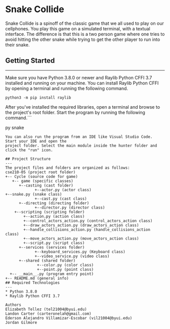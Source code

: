 # Snake Collide 
Snake Collide is a spinoff of the classic game that we all used to play on our cellphones. You play this game on a simulated terminal, with a textual interface. The difference is that this is a two person game where one tries to avoid hitting the other snake while trying to get the other player to run into their snake.

## Getting Started
---
Make sure you have Python 3.8.0 or newer and Raylib Python CFFI 3.7 installed and running on your machine. You can install Raylib Python CFFI by opening a terminal and running the following command.
```
python3 -m pip install raylib
```
After you've installed the required libraries, open a terminal and browse to the project's root folder. Start the program by running the following command.```

py snake 
```
You can also run the program from an IDE like Visual Studio Code. Start your IDE and open the 
project folder. Select the main module inside the hunter folder and click the "run" icon.

## Project Structure
---
The project files and folders are organized as follows:
cse210-05 (project root folder)
+-- Cycle (source code for game) 
   +-- game (specific classes)
      +--casting (cast folder)
             +--actor.py (actor class)
+--snake.py (snake class)
             +--cast.py (cast class)
      +--directing (directing folder)
             +--director.py (director class)
    +--scripting (scripting folder)
        +--action.py (action class)
        +--control_actors_action.py (control_actors_action class)    
        +--draw_actors_action.py (draw_actors_action class)
        +--handle_collisions_action.py (handle_collisions_action class)
        +--move_actors_action.py (move_actors_action class)
        +--script.py (script class)
      +--services (services folder)
             +--keyboard_services.py (Keyboard class)
             +--video_service.py (video class)
      +--shared (shared folder)
              +--color.py (color class)
              +--point.py (point class)
  +-- __main__.py (program entry point)
+-- README.md (general info)
## Required Technologies
---
* Python 3.8.0
* Raylib Python CFFI 3.7

Authors
Elizabeth Tellez (tel21004@byui.edu)
Landon Carter (carteronelah@gmail.com)
Ederson Alejandro Villamizar-Escobar (vil21004@byui.edu)
Jordan Gilmore
